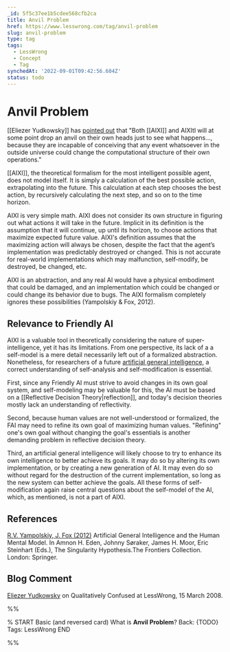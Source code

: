 ```yaml
---
_id: 5f5c37ee1b5cdee568cfb2ca
title: Anvil Problem
href: https://www.lesswrong.com/tag/anvil-problem
slug: anvil-problem
type: tag
tags:
  - LessWrong
  - Concept
  - Tag
synchedAt: '2022-09-01T09:42:56.604Z'
status: todo
---
```


# Anvil Problem

[[Eliezer Yudkowsky]] has [pointed out](http://lesswrong.com/lw/om/qualitatively_confused/iqd) that "Both [[AIXI]] and AIXItl will at some point drop an anvil on their own heads just to see what happens…, because they are incapable of conceiving that any event whatsoever in the outside universe could change the computational structure of their own operations."

[[AIXI]], the theoretical formalism for the most intelligent possible agent, does not model itself. It is simply a calculation of the best possible action, extrapolating into the future. This calculation at each step chooses the best action, by recursively calculating the next step, and so on to the time horizon.

AIXI is very simple math. AIXI does not consider its own structure in figuring out what actions it will take in the future. Implicit in its definition is the assumption that it will continue, up until its horizon, to choose actions that maximize expected future value. AIXI's definition assumes that the maximizing action will always be chosen, despite the fact that the agent’s implementation was predictably destroyed or changed. This is not accurate for real-world implementations which may malfunction, self-modify, be destroyed, be changed, etc.

AIXI is an abstraction, and any real AI would have a physical embodiment that could be damaged, and an implementation which could be changed or could change its behavior due to bugs. The AIXI formalism completely ignores these possibilities (Yampolskiy & Fox, 2012).

## Relevance to Friendly AI

AIXI is a valuable tool in theoretically considering the nature of super-intelligence, yet it has its limitations. From one perspective, its lack of a a self-model is a mere detail necessarily left out of a formalized abstraction. Nonetheless, for researchers of a future [artificial general intelligence](https://wiki.lesswrong.com/wiki/Friendly_AI), a correct understanding of self-analysis and self-modification is essential.

First, since any Friendly AI must strive to avoid changes in its own goal system, and self-modeling may be valuable for this, the AI must be based on a [[Reflective Decision Theory|reflection]], and today's decision theories mostly lack an understanding of reflectivity.

Second, because human values are not well-understood or formalized, the FAI may need to refine its own goal of maximizing human values. "Refining" one's own goal without changing the goal's essentials is another demanding problem in reflective decision theory.

Third, an artificial general intelligence will likely choose to try to enhance its own intelligence to better achieve its goals. It may do so by altering its own implementation, or by creating a new generation of AI. It may even do so without regard for the destruction of the current implementation, so long as the new system can better achieve the goals. All these forms of self-modification again raise central questions about the self-model of the AI, which, as mentioned, is not a part of AIXI.

## References

[R.V. Yampolskiy, J. Fox (2012)](http://joshuafox.com/media/YampolskiyFox__AGIAndTheHumanModel.pdf) Artificial General Intelligence and the Human Mental Model. In Amnon H. Eden, Johnny Søraker, James H. Moor, Eric Steinhart (Eds.), The Singularity Hypothesis.The Frontiers Collection. London: Springer.

## Blog Comment

[Eliezer Yudkowsky](http://lesswrong.com/lw/om/qualitatively_confused/iqd) on Qualitatively Confused at LessWrong, 15 March 2008.


%%

% START
Basic (and reversed card)
What is **Anvil Problem**?
Back: {TODO}
Tags: LessWrong
END
<!--ID: 1663157020706-->


%%
	
